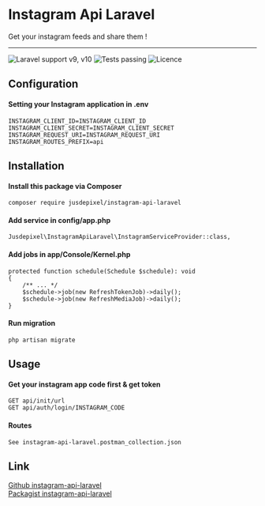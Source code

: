 # Instagram Api Laravel
Get your instagram feeds and share them !
***
![Laravel support v9, v10](https://img.shields.io/badge/Laravel%20Support-v9%2C%20v10-blue)
![Tests passing](https://img.shields.io/badge/Tests-passing-brightgreen)
![Licence](https://img.shields.io/badge/Licence-MIT-yellow)

## Configuration
#### Setting your Instagram application in .env
```
INSTAGRAM_CLIENT_ID=INSTAGRAM_CLIENT_ID
INSTAGRAM_CLIENT_SECRET=INSTAGRAM_CLIENT_SECRET
INSTAGRAM_REQUEST_URI=INSTAGRAM_REQUEST_URI
INSTAGRAM_ROUTES_PREFIX=api
```

## Installation
#### Install this package via Composer
```
composer require jusdepixel/instagram-api-laravel
```
#### Add service in config/app.php
```
Jusdepixel\InstagramApiLaravel\InstagramServiceProvider::class,
```
#### Add jobs in app/Console/Kernel.php
```
protected function schedule(Schedule $schedule): void
{
    /** ... */
    $schedule->job(new RefreshTokenJob)->daily();
    $schedule->job(new RefreshMediaJob)->daily();
}
```
#### Run migration
```
php artisan migrate
```

## Usage
#### Get your instagram app code first & get token
```
GET api/init/url
GET api/auth/login/INSTAGRAM_CODE
```
#### Routes
```
See instagram-api-laravel.postman_collection.json
```
## Link
[Github instagram-api-laravel](https://github.com/jusdepixel/instagram-api-laravel)  
[Packagist instagram-api-laravel](https://packagist.org/packages/jusdepixel/instagram-api-laravel)
